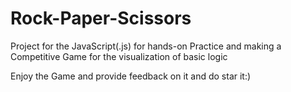 # Rock-Paper-Scissors

Project for the JavaScript(.js) for hands-on Practice and making a Competitive Game for the visualization of basic logic


Enjoy the Game and provide feedback on it and do star it:)

